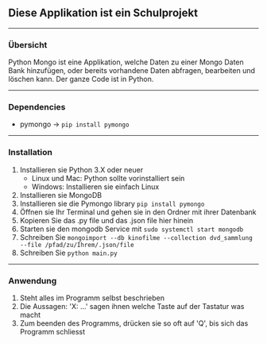 ## Diese Applikation ist ein Schulprojekt

<hr>

### Übersicht
Python Mongo ist eine Applikation, welche Daten zu einer Mongo Daten Bank hinzufügen, oder bereits vorhandene Daten abfragen, bearbeiten und löschen kann. Der ganze Code ist in Python.

<hr>

### Dependencies
- pymongo -> `pip install pymongo`

<hr>

### Installation
1. Installieren sie Python 3.X oder neuer
    - Linux und Mac: Python sollte vorinstalliert sein
    - Windows: Installieren sie einfach Linux
2. Installieren sie MongoDB
3. Installieren sie die Pymongo library `pip install pymongo`
4. Öffnen sie Ihr Terminal und gehen sie in den Ordner mit ihrer Datenbank
5. Kopieren Sie das .py file und das .json file hier hinein
6. Starten sie den mongodb Service mit `sudo systemctl start mongodb`
7. Schreiben Sie `mongoimport --db kinofilme --collection dvd_sammlung --file /pfad/zu/Ihrem/.json/file`
8. Schreiben Sie `python main.py`

<hr>

### Anwendung
1. Steht alles im Programm selbst beschrieben
2. Die Aussagen: 'X: ...' sagen ihnen welche Taste auf der Tastatur was macht
3. Zum beenden des Programms, drücken sie so oft auf 'Q', bis sich das Programm schliesst

